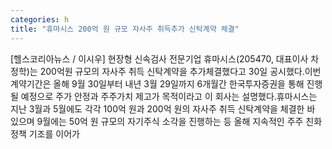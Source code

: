 ```yaml
---
categories: h
title: "휴마시스 200억 원 규모 자사주 취득추가 신탁계약 체결"
---
```

[헬스코리아뉴스 / 이시우] 현장형 신속검사 전문기업 휴마시스(205470, 대표이사 차정학)는 200억원 규모의 자사주 취득 신탁계약을 추가체결했다고 30일 공시했다.이번 계약기간은 올해 9월 30일부터 내년 3월 29일까지 6개월간 한국투자증권을 통해 진행될 예정으로 주가 안정과 주주가치 제고가 목적이라고 이 회사는 설명했다.휴마시스는 지난 3월과 5월에도 각각 100억 원과 200억 원의 자사주 취득 신탁계약을 체결한 바 있으며 9월에는 50억 원 규모의 자기주식 소각을 진행하는 등 올해 지속적인 주주 친화 정책 기조를 이어가